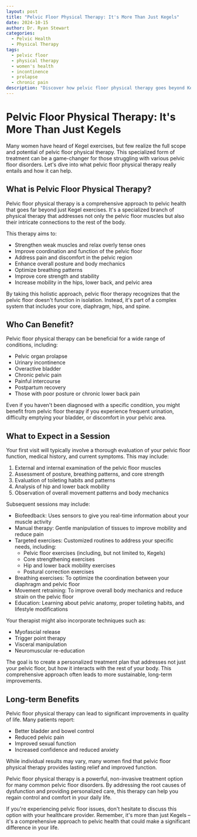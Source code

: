 ```yaml
---
layout: post
title: "Pelvic Floor Physical Therapy: It's More Than Just Kegels"
date: 2024-10-15
author: Dr. Ryan Stewart
categories: 
  - Pelvic Health
  - Physical Therapy
tags:
  - pelvic floor
  - physical therapy
  - women's health
  - incontinence
  - prolapse
  - chronic pain
description: "Discover how pelvic floor physical therapy goes beyond Kegel exercises to address posture, breathing, and overall body mechanics for comprehensive pelvic health."
---
```


# Pelvic Floor Physical Therapy: It's More Than Just Kegels

Many women have heard of Kegel exercises, but few realize the full scope and potential of pelvic floor physical therapy. This specialized form of treatment can be a game-changer for those struggling with various pelvic floor disorders. Let's dive into what pelvic floor physical therapy really entails and how it can help.
## What is Pelvic Floor Physical Therapy?

Pelvic floor physical therapy is a comprehensive approach to pelvic health that goes far beyond just Kegel exercises. It's a specialized branch of physical therapy that addresses not only the pelvic floor muscles but also their intricate connections to the rest of the body.

This therapy aims to:
- Strengthen weak muscles and relax overly tense ones
- Improve coordination and function of the pelvic floor
- Address pain and discomfort in the pelvic region
- Enhance overall posture and body mechanics
- Optimize breathing patterns
- Improve core strength and stability
- Increase mobility in the hips, lower back, and pelvic area

By taking this holistic approach, pelvic floor therapy recognizes that the pelvic floor doesn't function in isolation. Instead, it's part of a complex system that includes your core, diaphragm, hips, and spine.

## Who Can Benefit?

Pelvic floor physical therapy can be beneficial for a wide range of conditions, including:

- Pelvic organ prolapse
- Urinary incontinence
- Overactive bladder
- Chronic pelvic pain
- Painful intercourse
- Postpartum recovery
- Those with poor posture or chronic lower back pain

Even if you haven't been diagnosed with a specific condition, you might benefit from pelvic floor therapy if you experience frequent urination, difficulty emptying your bladder, or discomfort in your pelvic area.

## What to Expect in a Session

Your first visit will typically involve a thorough evaluation of your pelvic floor function, medical history, and current symptoms. This may include:

1. External and internal examination of the pelvic floor muscles
2. Assessment of posture, breathing patterns, and core strength
3. Evaluation of toileting habits and patterns
4. Analysis of hip and lower back mobility
5. Observation of overall movement patterns and body mechanics

Subsequent sessions may include:

- Biofeedback: Uses sensors to give you real-time information about your muscle activity
- Manual therapy: Gentle manipulation of tissues to improve mobility and reduce pain
- Targeted exercises: Customized routines to address your specific needs, including:
  - Pelvic floor exercises (including, but not limited to, Kegels)
  - Core strengthening exercises
  - Hip and lower back mobility exercises
  - Postural correction exercises
- Breathing exercises: To optimize the coordination between your diaphragm and pelvic floor
- Movement retraining: To improve overall body mechanics and reduce strain on the pelvic floor
- Education: Learning about pelvic anatomy, proper toileting habits, and lifestyle modifications

Your therapist might also incorporate techniques such as:
- Myofascial release
- Trigger point therapy
- Visceral manipulation
- Neuromuscular re-education

The goal is to create a personalized treatment plan that addresses not just your pelvic floor, but how it interacts with the rest of your body. This comprehensive approach often leads to more sustainable, long-term improvements.

## Long-term Benefits

Pelvic floor physical therapy can lead to significant improvements in quality of life. Many patients report:

- Better bladder and bowel control
- Reduced pelvic pain
- Improved sexual function
- Increased confidence and reduced anxiety

While individual results may vary, many women find that pelvic floor physical therapy provides lasting relief and improved function.

Pelvic floor physical therapy is a powerful, non-invasive treatment option for many common pelvic floor disorders. By addressing the root causes of dysfunction and providing personalized care, this therapy can help you regain control and comfort in your daily life.

If you're experiencing pelvic floor issues, don't hesitate to discuss this option with your healthcare provider. Remember, it's more than just Kegels – it's a comprehensive approach to pelvic health that could make a significant difference in your life.